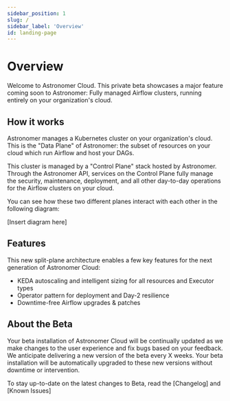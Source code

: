 ```yaml
---
sidebar_position: 1
slug: /
sidebar_label: 'Overview'
id: landing-page
---
```


# Overview

Welcome to Astronomer Cloud. This private beta showcases a major feature coming soon to Astronomer: Fully managed Airflow clusters, running entirely on your organization's cloud.

## How it works

Astronomer manages a Kubernetes cluster on your organization's cloud. This is the "Data Plane" of Astronomer: the subset of resources on your cloud which run Airflow and host your DAGs.

This cluster is managed by a "Control Plane" stack hosted by Astronomer. Through the Astronomer API, services on the Control Plane fully manage the security, maintenance, deployment, and all other day-to-day operations for the Airflow clusters on your cloud.

You can see how these two different planes interact with each other in the following diagram:

[Insert diagram here]

## Features

This new split-plane architecture enables a few key features for the next generation of Astronomer Cloud:

- KEDA autoscaling and intelligent sizing for all resources and Executor types
- Operator pattern for deployment and Day-2 resilience
- Downtime-free Airflow upgrades & patches

## About the Beta

Your beta installation of Astronomer Cloud will be continually updated as we make changes to the user experience and fix bugs based on your feedback. We anticipate delivering a new version of the beta every X weeks. Your beta installation will be automatically upgraded to these new versions without downtime or intervention.

To stay up-to-date on the latest changes to Beta, read the [Changelog] and [Known Issues]
